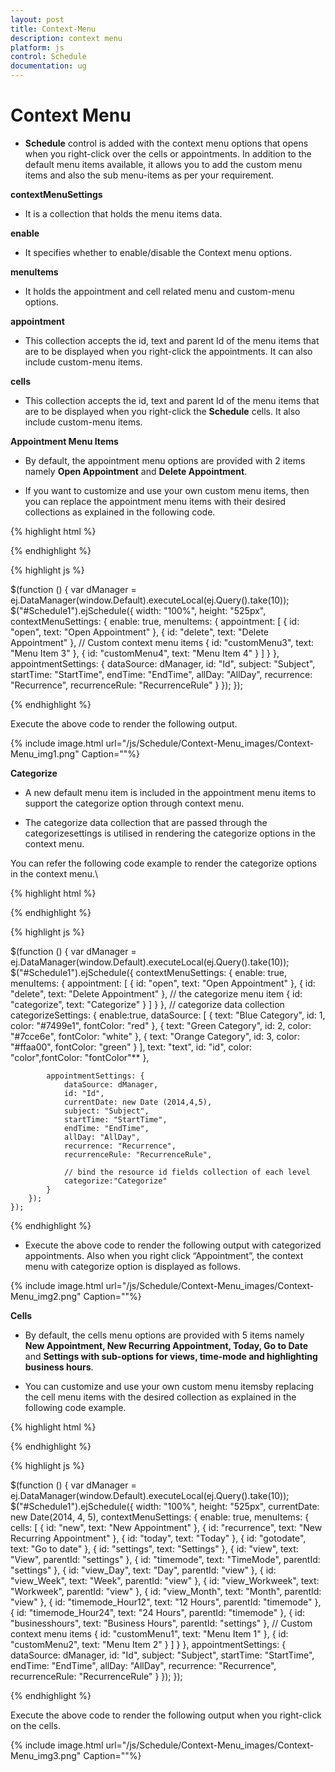 ```yaml
---
layout: post
title: Context-Menu
description: context menu
platform: js
control: Schedule
documentation: ug
---
```


# Context Menu

* **Schedule** control is added with the context menu options that opens when you right-click over the cells or appointments. In addition to the default menu items available, it allows you to add the custom menu items and also the sub menu-items as per your requirement.

**contextMenuSettings**

* It is a collection that holds the menu items data.

**enable**

* It specifies whether to enable/disable the Context menu options.

**menuItems**

* It holds the appointment and cell related menu and custom-menu options.

**appointment**

* This collection accepts the id, text and parent Id of the menu items that are to be displayed when you right-click the appointments. It can also include custom-menu items.

**cells**

* This collection accepts the id, text and parent Id of the menu items that are to be displayed when you right-click the **Schedule** cells. It  also include custom-menu items.

**Appointment Menu Items**

* By default, the appointment menu options are provided with 2 items namely **Open Appointment** and **Delete Appointment**. 

* If you want to customize and use your own custom menu items, then you can replace the appointment menu items with their desired collections as explained in the following code.

{% highlight html %}

<div id="Schedule1"></div>

{% endhighlight %}


{% highlight js %}

 $(function () {
        var dManager = ej.DataManager(window.Default).executeLocal(ej.Query().take(10));
        $("#Schedule1").ejSchedule({
            width: "100%",
            height: "525px",
            contextMenuSettings: {
                enable: true,
                menuItems: {
                    appointment: [
                    { id: "open", text: "Open Appointment" },
                    { id: "delete", text: "Delete Appointment" },
                  // Custom context menu items
                    { id: "customMenu3", text: "Menu Item 3" },
                    { id: "customMenu4", text: "Menu Item 4" }
                    ]
                }
            },
            appointmentSettings: {
                dataSource: dManager,
                id: "Id",
                subject: "Subject",
                startTime: "StartTime",
                endTime: "EndTime",
                allDay: "AllDay",
                recurrence: "Recurrence",
                recurrenceRule: "RecurrenceRule"
            }
        });
    });


{% endhighlight %}



Execute the above code to render the following output.

{% include image.html url="/js/Schedule/Context-Menu_images/Context-Menu_img1.png" Caption=""%}


**Categorize** 

* A new default menu item is included in the appointment menu items to support the categorize option through context menu. 

* The categorize data collection that are passed through the categorizesettings is utilised in rendering the categorize options in the context menu. 

You can refer the following code example to render the categorize options in the context menu.\

{% highlight html %}

<div id="Schedule1"></div>

{% endhighlight %}

{% highlight js %}

 $(function () {
        var dManager = ej.DataManager(window.Default).executeLocal(ej.Query().take(10));
        $("#Schedule1").ejSchedule({
            contextMenuSettings: {
                enable: true,
                menuItems: {
                    appointment: [
                    { id: "open", text: "Open Appointment" },
                    { id: "delete", text: "Delete Appointment" },
                    //  the categorize menu item
                      { id: "categorize", text: "Categorize" }
                    ]
                }
            },
            // categorize data collection
            categorizeSettings:
            {
                enable:true,
                dataSource: [
                { text: "Blue Category", id: 1, color: "#7499e1", fontColor: "red" },
                { text: "Green Category", id: 2, color: "#7cce6e", fontColor: "white" },
                { text: "Orange Category", id: 3, color: "#ffaa00", fontColor: "green" }
                ],
                text: "text", id: "id", color: "color",fontColor: "fontColor"**
                },

            appointmentSettings: {
                dataSource: dManager,
                id: "Id",
                currentDate: new Date (2014,4,5),
                subject: "Subject",
                startTime: "StartTime",
                endTime: "EndTime",
                allDay: "AllDay",
                recurrence: "Recurrence",
                recurrenceRule: "RecurrenceRule",

                // bind the resource id fields collection of each level
                categorize:"Categorize"
            }
        });
    });


{% endhighlight %}



* Execute the above code to render the following output with categorized appointments. Also when you right click “Appointment”, the context menu with categorize option is displayed as follows.

{% include image.html url="/js/Schedule/Context-Menu_images/Context-Menu_img2.png" Caption=""%}

**Cells** 

* By default, the cells menu options are provided with 5 items namely **New Appointment, New Recurring Appointment, Today, Go to Date** and **Settings with sub-options for views, time-mode and highlighting business hours**. 

* You can customize and use your own custom menu itemsby replacing the cell menu items with the desired collection as explained in the following code example.

{% highlight html %}

<div id="Schedule1"></div>

{% endhighlight %}


{% highlight js %}

$(function () {
        var dManager = ej.DataManager(window.Default).executeLocal(ej.Query().take(10));
        $("#Schedule1").ejSchedule({
            width: "100%",
            height: "525px",
            currentDate: new Date(2014, 4, 5),
            contextMenuSettings: {
                enable: true,
                menuItems: {
                    cells: [
                  { id: "new", text: "New Appointment" },
                  { id: "recurrence", text: "New Recurring Appointment" },
                  { id: "today", text: "Today" },
                  { id: "gotodate", text: "Go to date" },
                  { id: "settings", text: "Settings" },
                  { id: "view", text: "View", parentId: "settings" },
                  { id: "timemode", text: "TimeMode", parentId: "settings" },
                  { id: "view_Day", text: "Day", parentId: "view" },
                  { id: "view_Week", text: "Week", parentId: "view" },
                  { id: "view_Workweek", text: "Workweek", parentId: "view" },
                  { id: "view_Month", text: "Month", parentId: "view" },
                  { id: "timemode_Hour12", text: "12 Hours", parentId: "timemode" },
                  { id: "timemode_Hour24", text: "24 Hours", parentId: "timemode" },
                  { id: "businesshours", text: "Business Hours", parentId: "settings" },
                // Custom context menu items
                  { id: "customMenu1", text: "Menu Item 1" },
                  { id: "customMenu2", text: "Menu Item 2" }
                    ]
                }
            },
            appointmentSettings: {
                dataSource: dManager,
                id: "Id",
                subject: "Subject",
                startTime: "StartTime",
                endTime: "EndTime",
                allDay: "AllDay",
                recurrence: "Recurrence",
                recurrenceRule: "RecurrenceRule"
            }
        });
    });


{% endhighlight %}


Execute the above code to render the following output when you right-click on the cells.

{% include image.html url="/js/Schedule/Context-Menu_images/Context-Menu_img3.png" Caption=""%}
